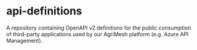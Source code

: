# api-definitions
A repository containing OpenAPI v2 definitions for the public consumption of third-party applications used by our AgriMesh platform (e.g. Azure API Management).
